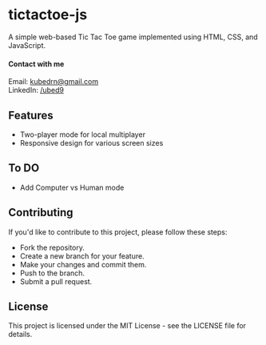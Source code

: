 # tictactoe-js
A simple web-based Tic Tac Toe game implemented using HTML, CSS, and JavaScript.

#### Contact with me
Email: [kubedrn@gmail.com](mailto:kubedrn@gmail.com)<br>
LinkedIn: [/ubed9](https://www.linkedin.com/in/ubed9)<br>



## Features
- Two-player mode for local multiplayer
- Responsive design for various screen sizes

## To DO
- Add Computer vs Human mode

## Contributing
If you'd like to contribute to this project, please follow these steps:

- Fork the repository.
- Create a new branch for your feature.
- Make your changes and commit them.
- Push to the branch.
- Submit a pull request.

## License
This project is licensed under the MIT License - see the LICENSE file for details.